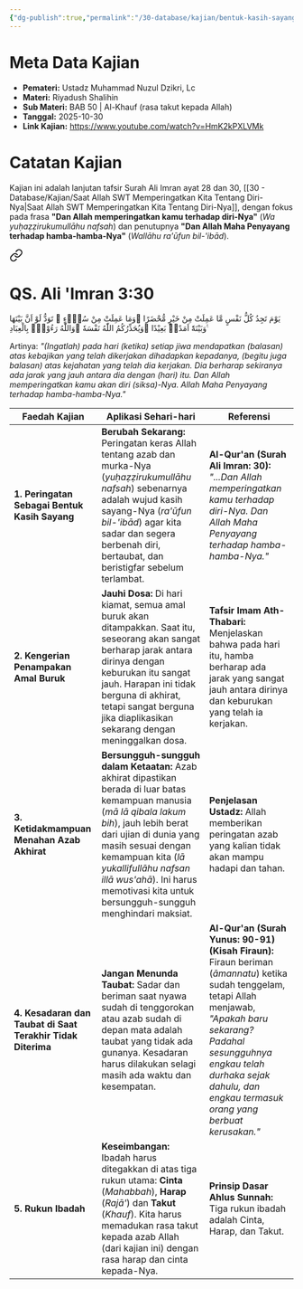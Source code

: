 ```yaml
---
{"dg-publish":true,"permalink":"/30-database/kajian/bentuk-kasih-sayang-allah-yang-tidak-terduga/","tags":["kajian"]}
---
```





# Meta Data Kajian 
<div><ul class="dataview list-view-ul"><li><span><strong>Pemateri:</strong> Ustadz Muhammad Nuzul Dzikri, Lc</span></li><li><span><strong>Materi:</strong> Riyadush Shalihin</span></li><li><span><strong>Sub Materi:</strong> BAB 50 | Al-Khauf (rasa takut kepada Allah)</span></li><li><span><strong>Tanggal:</strong> 2025-10-30</span></li><li><span><strong>Link Kajian:</strong> <a rel="noopener nofollow" class="external-link" href="https://www.youtube.com/watch?v=HmK2kPXLVMk" target="_blank">https://www.youtube.com/watch?v=HmK2kPXLVMk</a></span></li></ul></div>

# Catatan Kajian
Kajian ini adalah lanjutan tafsir Surah Ali Imran ayat 28 dan 30, [[30 - Database/Kajian/Saat Allah SWT Memperingatkan Kita Tentang Diri-Nya\|Saat Allah SWT Memperingatkan Kita Tentang Diri-Nya]], dengan fokus pada frasa **"Dan Allah memperingatkan kamu terhadap diri-Nya"** (_Wa yuḥaẓẓirukumullāhu nafsah_) dan penutupnya **"Dan Allah Maha Penyayang terhadap hamba-hamba-Nya"** (_Wallāhu ra'ūfun bil-'ibād_).

<div class="transclusion internal-embed is-loaded"><a class="markdown-embed-link" href="/30-database/al-quran/all-surah/#qs-ali-imran-3-30" aria-label="Open link"><svg xmlns="http://www.w3.org/2000/svg" width="24" height="24" viewBox="0 0 24 24" fill="none" stroke="currentColor" stroke-width="2" stroke-linecap="round" stroke-linejoin="round" class="svg-icon lucide-link"><path d="M10 13a5 5 0 0 0 7.54.54l3-3a5 5 0 0 0-7.07-7.07l-1.72 1.71"></path><path d="M14 11a5 5 0 0 0-7.54-.54l-3 3a5 5 0 0 0 7.07 7.07l1.71-1.71"></path></svg></a><div class="markdown-embed">



# QS. Ali 'Imran 3:30
يَوْمَ تَجِدُ كُلُّ نَفْسٍ مَّا عَمِلَتْ مِنْ خَيْرٍ مُّحْضَرًا  ۛوَمَا عَمِلَتْ مِنْ سُوْۤءٍ ۛ تَوَدُّ لَوْ اَنَّ بَيْنَهَا وَبَيْنَهٗٓ اَمَدًاۢ بَعِيْدًا ۗوَيُحَذِّرُكُمُ اللّٰهُ نَفْسَهٗ ۗوَاللّٰهُ رَءُوْفٌۢ بِالْعِبَادِ ࣖ

Artinya: *"(Ingatlah) pada hari (ketika) setiap jiwa mendapatkan (balasan) atas kebajikan yang telah dikerjakan dihadapkan kepadanya, (begitu juga balasan) atas kejahatan yang telah dia kerjakan. Dia berharap sekiranya ada jarak yang jauh antara dia dengan (hari) itu. Dan Allah memperingatkan kamu akan diri (siksa)-Nya. Allah Maha Penyayang terhadap hamba-hamba-Nya."*



</div></div>


| **Faedah Kajian**                                           | **Aplikasi Sehari-hari**                                                                                                                                                                                                                                                                                                          | **Referensi**                                                                                                                                                                                                                                                     |
| ----------------------------------------------------------- | --------------------------------------------------------------------------------------------------------------------------------------------------------------------------------------------------------------------------------------------------------------------------------------------------------------------------------- | ----------------------------------------------------------------------------------------------------------------------------------------------------------------------------------------------------------------------------------------------------------------- |
| **1. Peringatan Sebagai Bentuk Kasih Sayang**               | **Berubah Sekarang:** Peringatan keras Allah tentang azab dan murka-Nya (_yuḥaẓẓirukumullāhu nafsah_) sebenarnya adalah wujud kasih sayang-Nya (_ra'ūfun bil-'ibād_) agar kita sadar dan segera berbenah diri, bertaubat, dan beristigfar sebelum terlambat.                                                                      | **Al-Qur'an (Surah Ali Imran: 30):** _"...Dan Allah memperingatkan kamu terhadap diri-Nya. Dan Allah Maha Penyayang terhadap hamba-hamba-Nya."_                                                                                                                   |
| **2. Kengerian Penampakan Amal Buruk**                      | **Jauhi Dosa:** Di hari kiamat, semua amal buruk akan ditampakkan. Saat itu, seseorang akan sangat berharap jarak antara dirinya dengan keburukan itu sangat jauh. Harapan ini tidak berguna di akhirat, tetapi sangat berguna jika diaplikasikan sekarang dengan meninggalkan dosa.                                              | **Tafsir Imam Ath-Thabari:** Menjelaskan bahwa pada hari itu, hamba berharap ada jarak yang sangat jauh antara dirinya dan keburukan yang telah ia kerjakan.                                                                                                      |
| **3. Ketidakmampuan Menahan Azab Akhirat**                  | **Bersungguh-sungguh dalam Ketaatan:** Azab akhirat dipastikan berada di luar batas kemampuan manusia (_mā lā qibala lakum bih_), jauh lebih berat dari ujian di dunia yang masih sesuai dengan kemampuan kita (_lā yukallifullāhu nafsan illā wus'ahā_). Ini harus memotivasi kita untuk bersungguh-sungguh menghindari maksiat. | **Penjelasan Ustadz:** Allah memberikan peringatan azab yang kalian tidak akan mampu hadapi dan tahan.                                                                                                                                                            |
| **4. Kesadaran dan Taubat di Saat Terakhir Tidak Diterima** | **Jangan Menunda Taubat:** Sadar dan beriman saat nyawa sudah di tenggorokan atau azab sudah di depan mata adalah taubat yang tidak ada gunanya. Kesadaran harus dilakukan selagi masih ada waktu dan kesempatan.                                                                                                                 | **Al-Qur'an (Surah Yunus: 90-91) (Kisah Firaun):** Firaun beriman (_āmannatu_) ketika sudah tenggelam, tetapi Allah menjawab, _"Apakah baru sekarang? Padahal sesungguhnya engkau telah durhaka sejak dahulu, dan engkau termasuk orang yang berbuat kerusakan."_ |
| **5. Rukun Ibadah**                                         | **Keseimbangan:** Ibadah harus ditegakkan di atas tiga rukun utama: **Cinta** (_Mahabbah_), **Harap** (_Rajā'_) dan **Takut** (_Khauf_). Kita harus memadukan rasa takut kepada azab Allah (dari kajian ini) dengan rasa harap dan cinta kepada-Nya.                                                                              | **Prinsip Dasar Ahlus Sunnah:** Tiga rukun ibadah adalah Cinta, Harap, dan Takut.                                                                                                                                                                                 |
 
 